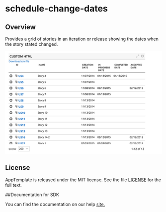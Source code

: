 schedule-change-dates
=========================

## Overview
Provides a grid of stories in an iteration or release showing the dates when the story stated changed.

![screenshot](https://raw.githubusercontent.com/wrackzone/schedule-change-dates/master/screenshot.png)

## License

AppTemplate is released under the MIT license.  See the file [LICENSE](./LICENSE) for the full text.

##Documentation for SDK

You can find the documentation on our help [site.](https://help.rallydev.com/apps/2.0/doc/)
